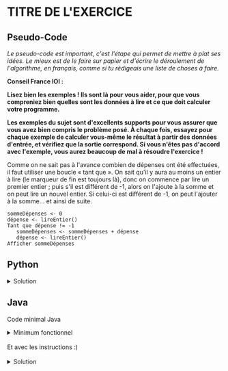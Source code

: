 # TITRE DE L'EXERCICE

## Pseudo-Code

_Le pseudo-code est important, c'est l'étape qui permet de mettre à plat ses idées. Le mieux est de le faire sur papier et d'écrire le déroulement de l'algorithme, en français, comme si tu rédigeais une liste de choses à faire._

**Conseil France IOI :**

**Lisez bien les exemples ! Ils sont là pour vous aider, pour que vous compreniez bien quelles sont les données à lire et ce que doit calculer votre programme.**

**Les exemples du sujet sont d'excellents supports pour vous assurer que vous avez bien compris le problème posé. À chaque fois, essayez pour chaque exemple de calculer vous-même le résultat à partir des données d'entrée, et vérifiez que la sortie correspond. Si vous n'êtes pas d'accord avec l'exemple, vous aurez beaucoup de mal à résoudre l'exercice !**

Comme on ne sait pas à l'avance combien de dépenses ont été effectuées, il faut utiliser une boucle « tant que ». On sait qu'il y aura au moins un entier à lire (le marqueur de fin est toujours là), donc on commence par lire un premier entier ; puis s'il est différent de -1, alors on l'ajoute à la somme et on peut lire un nouvel entier. Si celui-ci est différent de -1, on peut l'ajouter à la somme… et ainsi de suite. 

```
sommeDépenses <- 0
dépense <- lireEntier()
Tant que dépense != -1
   sommeDépenses <- sommeDépenses + dépense
   dépense <- lireEntier()
Afficher sommeDépenses
```

## Python

<details>
  <summary>Solution</summary>

```Python
sommeDépenses = 0
dépense = int(input())
while dépense != -1:
   sommeDépenses = sommeDépenses + dépense
   dépense = int(input())
print(sommeDépenses)
```

</details>

## Java

Code minimal Java

<details>
  <summary>Minimum fonctionnel</summary>

```Java
  class Main {
    public static void main(String[] args) {
      // ton code ici
    }
  }
```

</details>

</br>
Et avec les instructions :)
</br>
</br>

<details>
  <summary>Solution</summary>


```Java
import algorea.Scanner;
class Main
{
   public static void main(String[] args)
   {
      Scanner entrée = new Scanner(System.in);
      int dépense = entrée.nextInt();
      int sommeDépenses = 0;
      while (dépense != -1)
      {
         sommeDépenses = sommeDépenses + dépense;
         dépense = entrée.nextInt();
      }
      System.out.println(sommeDépenses);
   }
}
```

</details>
